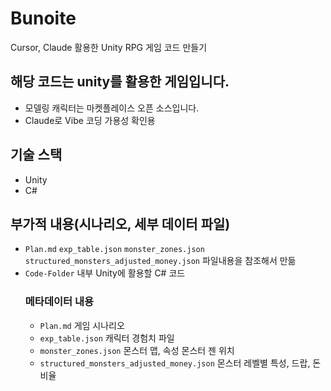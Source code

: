 # Bunoite
Cursor, Claude 활용한 Unity RPG 게임 코드 만들기

## 해당 코드는 unity를 활용한 게임입니다.
- 모델링 캐릭터는 마켓플레이스 오픈 소스입니다.
- Claude로 Vibe 코딩 가용성 확인용

## 기술 스택
- Unity
- C#

## 부가적 내용(시나리오, 세부 데이터 파일)
- `Plan.md` `exp_table.json` `monster_zones.json` `structured_monsters_adjusted_money.json` 파일내용을 참조해서 만듦
- `Code-Folder` 내부 Unity에 활용할 C# 코드
  ### 메타데이터 내용
  - `Plan.md` 게임 시나리오
  - `exp_table.json` 캐릭터 경험치 파일
  - `monster_zones.json` 몬스터 맵, 속성 몬스터 젠 위치
  - `structured_monsters_adjusted_money.json` 몬스터 레벨별 특성, 드랍, 돈 비율
